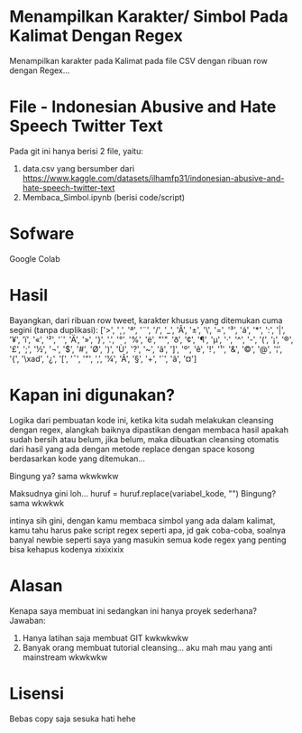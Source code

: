 # Menampilkan Karakter/ Simbol Pada Kalimat Dengan Regex
Menampilkan karakter pada Kalimat pada file CSV dengan ribuan row dengan Regex...

# File - Indonesian Abusive and Hate Speech Twitter Text
Pada git ini hanya berisi 2 file, yaitu: 
1. data.csv yang bersumber dari
   https://www.kaggle.com/datasets/ilhamfp31/indonesian-abusive-and-hate-speech-twitter-text
2. Membaca_Simbol.ipynb (berisi code/script)

# Sofware
Google Colab

# Hasil
Bayangkan, dari ribuan row tweet, karakter khusus yang ditemukan cuma segini (tanpa duplikasi):
['>', '¸', 'ª', '¨', '/', '_', 'Â', '±', '\\', '=', '³', 'á', '*', ':', '|', '¥', 'ï', '«', '²', '`', 'Ä', '»', '}', '.', '°', '%', 'ë', "'", 'ð', '¢', '¶', 'µ', '·', '^', '-', '(', '¡', '®', '£', ';', '½', '¬', '$', '#', 'Ø', ')', 'Ù', '?', '~', 'â', ']', 'º', 'ê', '!', '¹', '&', '©', '@', '¦', '{', '\xad', '¿', '[', '¯', '"', ',', '¼', 'Ã', '§', '+', '´', 'ã', '¤']

# Kapan ini digunakan?
Logika dari pembuatan kode ini, ketika kita sudah melakukan cleansing dengan regex, alangkah baiknya dipastikan dengan membaca hasil apakah sudah bersih atau belum, jika belum, maka dibuatkan cleansing otomatis dari hasil yang ada dengan metode replace dengan space kosong berdasarkan kode yang ditemukan...

Bingung ya? sama wkwkwkw

Maksudnya gini loh... huruf = huruf.replace(variabel_kode, "")
Bingung? sama wkwkwk

intinya sih gini, dengan kamu membaca simbol yang ada dalam kalimat, kamu tahu harus pake script regex seperti apa, jd gak coba-coba, soalnya banyal newbie seperti saya yang masukin semua kode regex yang penting bisa kehapus kodenya xixixixix

# Alasan
Kenapa saya membuat ini sedangkan ini hanya proyek sederhana?
Jawaban:
1. Hanya latihan saja membuat GIT kwkwkwkw
2. Banyak orang membuat tutorial cleansing... aku mah mau yang anti mainstream wkwkwkw

# Lisensi
Bebas copy saja sesuka hati hehe
